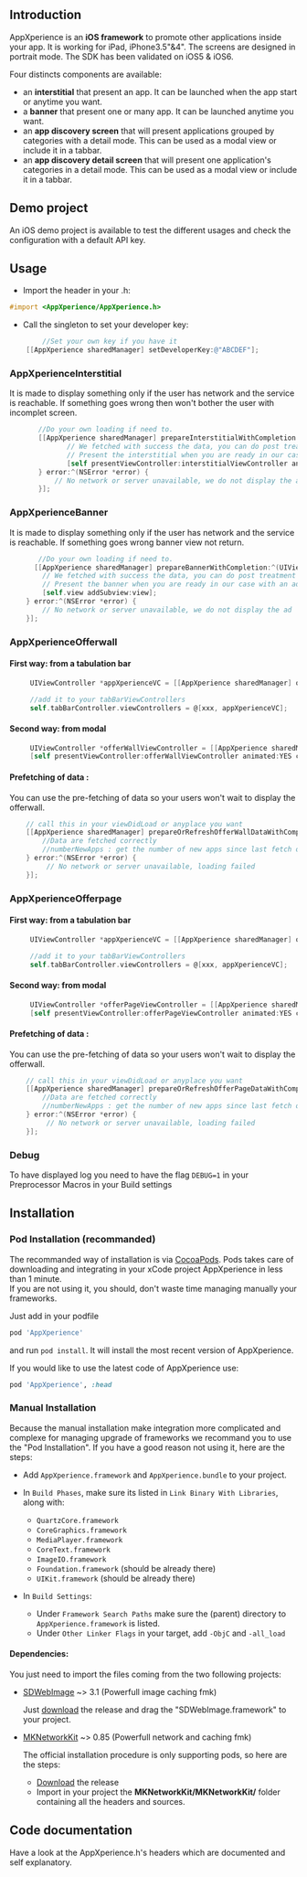 ## Introduction
AppXperience is an **iOS framework** to promote other applications inside your app. It is working for iPad, iPhone3.5"&4". The screens are designed in portrait mode.
The SDK has been validated on iOS5 & iOS6.

Four distincts components are available:
  - an **interstitial** that present an app. It can be launched when the app start or anytime you want. 
  - a **banner** that present one or many app. It can be launched anytime you want.
  - an **app discovery screen** that will present applications grouped by categories with a detail mode. This can be used as a modal view or include it in a tabbar.
  - an **app discovery detail screen** that will present one application's categories in a detail mode. This can be used as a modal view or include it in a tabbar.

## Demo project
An iOS demo project is available to test the different usages and check the configuration with a default API key.

## Usage

- Import the header in your .h:
``` objective-c
#import <AppXperience/AppXperience.h>
```

- Call the singleton to set your developer key:
``` objective-c
        //Set your own key if you have it
	[[AppXperience sharedManager] setDeveloperKey:@"ABCDEF"];
```

### AppXperienceInterstitial
It is made to display something only if the user has network and the service is reachable. If something goes wrong then won't bother the user with incomplet screen.

``` objective-c
       //Do your own loading if need to.
       [[AppXperience sharedManager] prepareInterstitialWithCompletion:^(UIViewController *interstitialViewController) {
              // We fetched with success the data, you can do post treatment data.
              // Present the interstitial when you are ready in our case with a presentViewController:
              [self presentViewController:interstitialViewController animated:YES completion:nil];
       } error:^(NSError *error) {
           // No network or server unavailable, we do not display the ad
       }];
```

### AppXperienceBanner
It is made to display something only if the user has network and the service is reachable. If something goes wrong banner view not return.

``` objective-c
       //Do your own loading if need to.
      [[AppXperience sharedManager] prepareBannerWithCompletion:^(UIView *view) {
        // We fetched with success the data, you can do post treatment data.
        // Present the banner when you are ready in our case with an addSubview:
        [self.view addSubview:view];
    } error:^(NSError *error) {
        // No network or server unavailable, we do not display the ad
    }];
```


### AppXperienceOfferwall

#### First way: from a tabulation bar

``` objective-c
     UIViewController *appXperienceVC = [[AppXperience sharedManager] offerWallViewControllerFromTabBar];

     //add it to your tabBarViewControllers
     self.tabBarController.viewControllers = @[xxx, appXperienceVC];
```

#### Second way: from modal

``` objective-c
     UIViewController *offerWallViewController = [[AppXperience sharedManager] offerWallViewControllerFromModal];
     [self presentViewController:offerWallViewController animated:YES completion:nil];
```

#### Prefetching of data : 
You can use the pre-fetching of data so your users won't wait to display the offerwall.

``` objective-c
    // call this in your viewDidLoad or anyplace you want
    [[AppXperience sharedManager] prepareOrRefreshOfferWallDataWithCompletion:^(NSNumber *numberNewApps) {
        //Data are fetched correctly
        //numberNewApps : get the number of new apps since last fetch of data. Use this to notify the user. 
    } error:^(NSError *error) {
         // No network or server unavailable, loading failed
    }];
```

### AppXperienceOfferpage

#### First way: from a tabulation bar

``` objective-c
     UIViewController *appXperienceVC = [[AppXperience sharedManager] offerPageViewControllerFromTabBar];

     //add it to your tabBarViewControllers
     self.tabBarController.viewControllers = @[xxx, appXperienceVC];
```

#### Second way: from modal

``` objective-c
     UIViewController *offerPageViewController = [[AppXperience sharedManager] offerPageViewControllerFromModal];
     [self presentViewController:offerPageViewController animated:YES completion:nil];
```

#### Prefetching of data : 
You can use the pre-fetching of data so your users won't wait to display the offerwall.

``` objective-c
    // call this in your viewDidLoad or anyplace you want
    [[AppXperience sharedManager] prepareOrRefreshOfferPageDataWithCompletion:^(NSNumber *numberNewApps) {
        //Data are fetched correctly
        //numberNewApps : get the number of new apps since last fetch of data. Use this to notify the user. 
    } error:^(NSError *error) {
         // No network or server unavailable, loading failed
    }];
```

### Debug
To have displayed log you need to have the flag `DEBUG=1` in your Preprocessor Macros in your Build settings

## Installation
### Pod Installation (recommanded)

The recommanded way of installation is via [CocoaPods](http://cocoapods.org). 
Pods takes care of downloading and integrating in your xCode project AppXperience in less than 1 minute.  
If you are not using it, you should, don't waste time managing manually your frameworks.

Just add in your podfile

``` ruby
pod 'AppXperience'
```
and run `pod install`. It will install the most recent version of AppXperience.

If you would like to use the latest code of AppXperience use:

``` ruby
pod 'AppXperience', :head
```

### Manual Installation
Because the manual installation make integration more complicated and complexe for managing upgrade of frameworks we recommand you to use the "Pod Installation". If you have a good reason not using it, here are the steps:

- Add `AppXperience.framework` and `AppXperience.bundle` to your project.
- In `Build Phases`, make sure its listed in `Link Binary With Libraries`, along with:
  - `QuartzCore.framework`
  - `CoreGraphics.framework`
  - `MediaPlayer.framework`
  - `CoreText.framework`
  - `ImageIO.framework`
  - `Foundation.framework` (should be already there)
  - `UIKit.framework` (should be already there)
  
- In `Build Settings`:
  - Under `Framework Search Paths` make sure the (parent) directory to `AppXperience.framework` is listed.
  - Under `Other Linker Flags` in your target, add `-ObjC` and `-all_load`

#### Dependencies:

You just need to import the files coming from the two following projects:

 - [SDWebImage](https://github.com/rs/SDWebImage#installation) ~> 3.1 (Powerfull image caching fmk)
 
   Just [download](https://github.com/rs/SDWebImage/releases) the release and drag the "SDWebImage.framework" to your project.
   
   
 - [MKNetworkKit](https://github.com/MugunthKumar/MKNetworkKit) ~> 0.85 (Powerfull network and caching  fmk)

   The official installation procedure is only supporting pods, so here are the steps:
   - [Download](https://github.com/MugunthKumar/MKNetworkKit/releases/) the release
   - Import in your project the **MKNetworkKit/MKNetworkKit/** folder containing all the headers and sources.
  

## Code documentation
Have a look at the AppXperience.h's headers which are documented and self explanatory.